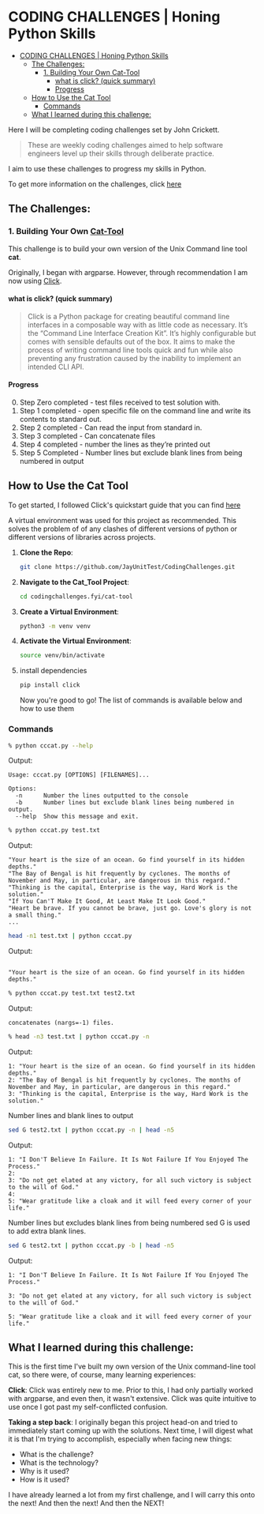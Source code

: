 # CODING CHALLENGES | Honing Python Skills

- [CODING CHALLENGES | Honing Python Skills](#coding-challenges--honing-python-skills)
  - [The Challenges:](#the-challenges)
    - [1. Building Your Own Cat-Tool](#1-building-your-own-cat-tool)
      - [what is click? (quick summary)](#what-is-click-quick-summary)
      - [Progress](#progress)
  - [How to Use the Cat Tool](#how-to-use-the-cat-tool)
    - [Commands](#commands)
  - [What I learned during this challenge:](#what-i-learned-during-this-challenge)

Here I will be completing coding challenges set by John Crickett.

> These are weekly coding challenges aimed to help software engineers level up their skills through deliberate practice.

I aim to use these challenges to progress my skills in Python.

To get more information on the challenges, click [here](https://codingchallenges.fyi/challenges/intro/)

## The Challenges:

### 1. Building Your Own [Cat-Tool](https://github.com/JayUnitTest/CodingChallenges/tree/main/cat-tool)

This challenge is to build your own version of the Unix Command line tool **cat**.

Originally, I began with argparse. However, through recommendation I am now using [Click](https://click.palletsprojects.com/en/8.1.x/).

#### what is click? (quick summary)

> Click is a Python package for creating beautiful command line interfaces in a composable way with as little code as necessary. It’s the “Command Line Interface Creation Kit”. It’s highly configurable but comes with sensible defaults out of the box. It aims to make the process of writing command line tools quick and fun while also preventing any frustration caused by the inability to implement an intended CLI API.

#### Progress

0.  Step Zero completed - test files received to test solution with.
1.  Step 1 completed - open specific file on the command line and write its contents to standard out.
2.  Step 2 completed - Can read the input from standard in.
3.  Step 3 completed - Can concatenate files
4.  Step 4 completed - number the lines as they’re printed out
5.  Step 5 Completed - Number lines but exclude blank lines from being numbered in output

## How to Use the Cat Tool

To get started, I followed Click's quickstart guide that you can find [here](https://click.palletsprojects.com/en/8.1.x/quickstart/)

A virtual environment was used for this project as recommended. This solves the problem of of any clashes of different versions of python or different versions of libraries across projects.

1. **Clone the Repo**:

   ```bash
   git clone https://github.com/JayUnitTest/CodingChallenges.git
   ```

2. **Navigate to the Cat_Tool Project**:

   ```bash
   cd codingchallenges.fyi/cat-tool
   ```

3. **Create a Virtual Environment**:

   ```bash
   python3 -m venv venv
   ```

4. **Activate the Virtual Environment**:

   ```bash
   source venv/bin/activate
   ```

5. install dependencies

   ```bash
   pip install click
   ```

   Now you're good to go! The list of commands is available below and how to use them

### Commands

```bash
% python cccat.py --help
```

Output:

```
Usage: cccat.py [OPTIONS] [FILENAMES]...

Options:
  -n      Number the lines outputted to the console
  -b      Number lines but exclude blank lines being numbered in output.
  --help  Show this message and exit.
```

```bash
% python cccat.py test.txt
```

Output:

```
"Your heart is the size of an ocean. Go find yourself in its hidden depths."
"The Bay of Bengal is hit frequently by cyclones. The months of November and May, in particular, are dangerous in this regard."
"Thinking is the capital, Enterprise is the way, Hard Work is the solution."
"If You Can'T Make It Good, At Least Make It Look Good."
"Heart be brave. If you cannot be brave, just go. Love's glory is not a small thing."
...
```

```bash
head -n1 test.txt | python cccat.py
```

Output:

```

"Your heart is the size of an ocean. Go find yourself in its hidden depths."
```

```bash
% python cccat.py test.txt test2.txt
```

Output:

```
concatenates (nargs=-1) files.
```

```bash
% head -n3 test.txt | python cccat.py -n
```

Output:

```
1: "Your heart is the size of an ocean. Go find yourself in its hidden depths."
2: "The Bay of Bengal is hit frequently by cyclones. The months of November and May, in particular, are dangerous in this regard."
3: "Thinking is the capital, Enterprise is the way, Hard Work is the solution."
```

Number lines and blank lines to output

```bash
sed G test2.txt | python cccat.py -n | head -n5
```

Output:

```
1: "I Don'T Believe In Failure. It Is Not Failure If You Enjoyed The Process."
2:
3: "Do not get elated at any victory, for all such victory is subject to the will of God."
4:
5: "Wear gratitude like a cloak and it will feed every corner of your life."
```

Number lines but excludes blank lines from being numbered
sed G is used to add extra blank lines.

```bash
sed G test2.txt | python cccat.py -b | head -n5
```

Output:

```
1: "I Don'T Believe In Failure. It Is Not Failure If You Enjoyed The Process."

3: "Do not get elated at any victory, for all such victory is subject to the will of God."

5: "Wear gratitude like a cloak and it will feed every corner of your life."
```

## What I learned during this challenge:

This is the first time I've built my own version of the Unix command-line tool cat, so there were, of course, many learning experiences:

**Click**: Click was entirely new to me. Prior to this, I had only partially worked with argparse, and even then, it wasn't extensive. Click was quite intuitive to use once I got past my self-conflicted confusion.

**Taking a step back**: I originally began this project head-on and tried to immediately start coming up with the solutions. Next time, I will digest what it is that I'm trying to accomplish, especially when facing new things:

- What is the challenge?
- What is the technology?
- Why is it used?
- How is it used?

I have already learned a lot from my first challenge, and I will carry this onto the next! And then the next! And then the NEXT!
